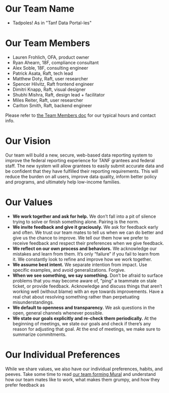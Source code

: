 # Our Team Name

- Tadpoles! As in "Tanf Data Portal-les"

# Our Team Members 

- Lauren Frohlich, OFA, product owner
- Ryan Ahearn, 18F, compliance consultant
- Alex Soble, 18F, consulting engineer
- Patrick Asata, Raft, tech lead
- Matthew Doty, Raft, user researcher
- Spencer Hilvitz, Raft frontend engineer
- Dimitri Knapp, Raft, visual designer
- Shubhi Mishra, Raft, design lead + facilitator
- Miles Reiter, Raft, user researcher
- Carlton Smith, Raft, backend engineer

Please refer to [the Team Members doc](https://teams.microsoft.com/l/file/4EF9F646-A6E3-4C6E-9F34-8B100507A76B?tenantId=d58addea-5053-4a80-8499-ba4d944910df&fileType=docx&objectUrl=https%3A%2F%2Fhhsgov.sharepoint.com%2Fsites%2FTANFDataPortalOFA%2FShared%20Documents%2FGeneral%2FAdmin%2FTeam%20Members'%20Info.docx&baseUrl=https%3A%2F%2Fhhsgov.sharepoint.com%2Fsites%2FTANFDataPortalOFA&serviceName=teams&threadId=19:f769bbcb029f4f02b55ae7fad90e310d@thread.skype&groupId=41f194a6-c1d3-4680-933e-c8ee7d17e287) for our typical hours and contact info.


# Our Vision 
Our team will build a new, secure, web-based data reporting system to improve the federal reporting experience for TANF grantees and federal staff. The new system will allow grantees to easily submit accurate data and be confident that they have fulfilled their reporting requirements. This will reduce the burden on all users, improve data quality, inform better policy and programs, and ultimately help low-income families. 
 
# Our Values 

- **We work together and ask for help.** We don’t fall into a pit of silence trying to solve or finish something alone. Pairing is the norm.  
- **We invite feedback and give it graciously.** We ask for feedback early and often. We trust our team mates to tell us when we can do better and give us the chance to improve. We tell our them how we prefer to receive feedback and respect their preferences when we give feedback. 
- **We reflect on our own process and behaviors.** We acknowledge our mistakes and learn from them. It’s only “failure” if you fail to learn from it. We constantly look to refine and improve how we work together. 
- **We assume best intent.** We separate intention from impact. Use specific examples, and avoid generalizations. Forgive. 
- **When we see something, we say something.** Don’t be afraid to surface problems that you may become aware of, “ping” a teammate on stale ticket, or provide feedback. Acknowledge and discuss things that aren’t working well (without blame) with an eye towards improvements. Have a real chat about resolving something rather than perpetuating misunderstandings.  
- **We default to openness and transparency.** We ask questions in the open, general channels whenever possible.  
- **We state our goals explicitly and re-check them periodically.** At the beginning of meetings, we state our goals and check if there’s any reason for adjusting that goal.  At the end of meetings, we make sure to summarize commitments.  


# Our Individual Preferences 

While we share values, we also have our individual preferences, habits, and peeves. Take some time to read [our team forming Mural](https://app.mural.co/t/officeoffamilyassistance2744/m/officeoffamilyassistance2744/1595974160269/d9c2e1f9cb436a2b13a96d05ba2266bea5f66497) and understand how our team mates like to work, what makes them grumpy, and how they prefer feedback as  
